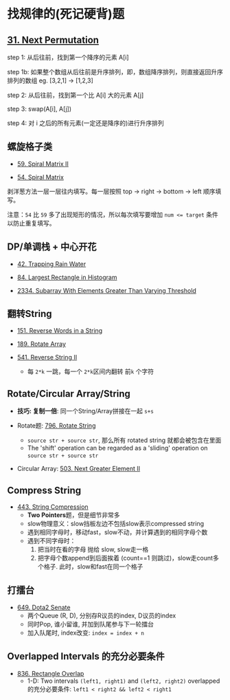 # 找规律的(死记硬背)题

## [31. Next Permutation](https://leetcode.com/problems/next-permutation/)
step 1: 从后往前，找到第一个降序的元素 A[i]

step 1b: 如果整个数组从后往前是升序排列，即，数组降序排列，则直接返回升序排列的数组 eg. [3,2,1] -> [1,2,3]

step 2: 从后往前，找到第一个比 A[i] 大的元素 A[j]

step 3: swap(A[i], A[j])

step 4: 对 i 之后的所有元素(一定还是降序的)进行升序排列

## 螺旋格子类
* [59. Spiral Matrix II](https://leetcode.com/problems/spiral-matrix-ii/)

* [54. Spiral Matrix](https://leetcode.com/problems/spiral-matrix/)

 剥洋葱方法一层一层往内填写。每一层按照 top -> right -> bottom -> left 顺序填写。

 注意：`54` 比 `59` 多了出现矩形的情况，所以每次填写要增加 `num <= target` 条件以防止重复填写。

 ## DP/单调栈 + 中心开花
 * [42. Trapping Rain Water](https://leetcode.com/problems/trapping-rain-water/)
 
 * [84. Largest Rectangle in Histogram](https://leetcode.com/problems/largest-rectangle-in-histogram/)

 * [2334. Subarray With Elements Greater Than Varying Threshold](https://leetcode.com/problems/subarray-with-elements-greater-than-varying-threshold/)

 ## 翻转String
 * [151. Reverse Words in a String](https://leetcode.com/problems/reverse-words-in-a-string/)

 * [189. Rotate Array](https://leetcode.com/problems/rotate-array/)

 * [541. Reverse String II](https://leetcode.com/problems/reverse-string-ii/)
   * 每 `2*k` 一跳，每一个 `2*k`区间内翻转 前`k` 个字符

## Rotate/Circular Array/String
* **技巧: 复制一倍**: 同一个String/Array拼接在一起 `s+s`
* Rotate题: [796. Rotate String](https://leetcode.com/problems/rotate-string/)
   * `source str + source str`, 那么所有 rotated string 就都会被包含在里面
   * The 'shift' operation can be regarded as a 'sliding' operation on `source str + source str`

* Circular Array: [503. Next Greater Element II](https://leetcode.com/problems/next-greater-element-ii/)

## Compress String
* [443. String Compression](https://leetcode.com/problems/string-compression/)
   * **Two Pointers**题，但是细节非常多
   * slow物理意义：slow挡板左边不包括slow表示compressed string
   * 遇到相同字母时，移动fast，slow不动，并计算遇到的相同字母个数
   * 遇到不同字母时：
      1. 把当时在看的字母 抛给 slow, slow走一格
      2. 把字母个数append到后面挨着 (count==1 则跳过)，slow走count多个格子. 此时，slow和fast在同一个格子

## 打擂台
* [649. Dota2 Senate](https://leetcode.com/problems/dota2-senate/)
   * 两个Queue (R, D), 分别存R议员的index, D议员的index
   * 同时Pop, 谁小留谁, 并加到队尾参与下一轮擂台
   * 加入队尾时, index改变: `index = index + n`

## Overlapped Intervals 的充分必要条件
* [836. Rectangle Overlap](https://leetcode.com/problems/rectangle-overlap/description/)
   * 1-D: Two intervals `(left1, right1)` and `(left2, right2)` overlapped 的充分必要条件: `left1 < right2 && left2 < right1`